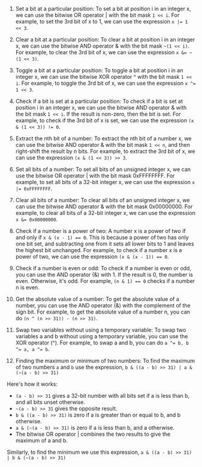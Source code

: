 1. Set a bit at a particular position: To set a bit at position i in an integer x, we can use the bitwise OR operator | with the bit mask `1 << i`. For example, to set the 3rd bit of x to 1, we can use the expression `x |= 1 << 3`.

2. Clear a bit at a particular position: To clear a bit at position i in an integer x, we can use the bitwise AND operator & with the bit mask `~(1 << i)`. For example, to clear the 3rd bit of x, we can use the expression `x &= ~(1 << 3)`.

3. Toggle a bit at a particular position: To toggle a bit at position i in an integer x, we can use the bitwise XOR operator ^ with the bit mask `1 << i`. For example, to toggle the 3rd bit of x, we can use the expression `x ^= 1 << 3`.

4. Check if a bit is set at a particular position: To check if a bit is set at position i in an integer x, we can use the bitwise AND operator & with the bit mask `1 << i`. If the result is non-zero, then the bit is set. For example, to check if the 3rd bit of x is set, we can use the expression `(x & (1 << 3)) != 0`.

5. Extract the nth bit of a number: To extract the nth bit of a number x, we can use the bitwise AND operator & with the bit mask `1 << n`, and then right-shift the result by n bits. For example, to extract the 3rd bit of x, we can use the expression `(x & (1 << 3)) >> 3`.

6. Set all bits of a number: To set all bits of an unsigned integer x, we can use the bitwise OR operator | with the bit mask 0xFFFFFFFF. For example, to set all bits of a 32-bit integer x, we can use the expression `x |= 0xFFFFFFFF`.

7. Clear all bits of a number: To clear all bits of an unsigned integer x, we can use the bitwise AND operator & with the bit mask 0x00000000. For example, to clear all bits of a 32-bit integer x, we can use the expression `x &= 0x00000000`.

8. Check if a number is a power of two: A number x is a power of two if and only if `x & (x - 1) == 0`. This is because a power of two has only one bit set, and subtracting one from it sets all lower bits to 1 and leaves the highest bit unchanged. For example, to check if a number x is a power of two, we can use the expression `(x & (x - 1)) == 0`.

9. Check if a number is even or odd: To check if a number is even or odd, you can use the AND operator (&) with 1. If the result is 0, the number is even. Otherwise, it's odd. For example, `(n & 1) == 0` checks if a number n is even.

10. Get the absolute value of a number: To get the absolute value of a number, you can use the AND operator (&) with the complement of the sign bit. For example, to get the absolute value of a number n, you can do `(n ^ (n >> 31)) - (n >> 31)`.

11. Swap two variables without using a temporary variable: To swap two variables a and b without using a temporary variable, you can use the XOR operator (^). For example, to swap a and b, you can do `a ^= b, b ^= a, a ^= b`.

12. Finding the maximum or minimum of two numbers: To find the maximum of two numbers `a` and `b` use the expression, `b & ((a - b) >> 31) | a & (~(a - b) >> 31)`

Here's how it works:

- `(a - b) >> 31` gives a 32-bit number with all bits set if a is less than b, and all bits unset otherwise.
- `~(a - b) >> 31` gives the opposite result.
- `b & ((a - b) >> 31)` is zero if a is greater than or equal to b, and b otherwise.
- `a & (~(a - b) >> 31)` is zero if a is less than b, and a otherwise.
- The bitwise OR operator | combines the two results to give the maximum of a and b.

Similarly, to find the minimum we use this expression, `a & ((a - b) >> 31) | b & (~(a - b) >> 31)`


